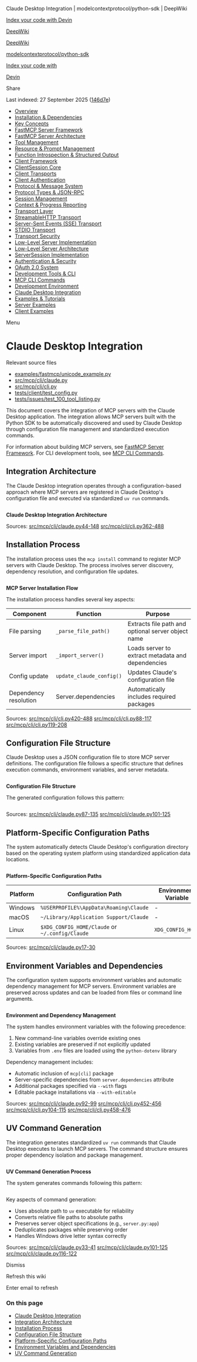 Claude Desktop Integration | modelcontextprotocol/python-sdk | DeepWiki

[Index your code with Devin](private-repo.md)

[DeepWiki](https://deepwiki.com)

[DeepWiki](.md)

[modelcontextprotocol/python-sdk](https://github.com/modelcontextprotocol/python-sdk "Open repository")

[Index your code with](private-repo.md)

[Devin](private-repo.md)

Share

Last indexed: 27 September 2025 ([146d7e](https://github.com/modelcontextprotocol/python-sdk/commits/146d7efb))

- [Overview](modelcontextprotocol/python-sdk/1-overview.md)
- [Installation & Dependencies](modelcontextprotocol/python-sdk/1.1-installation-and-dependencies.md)
- [Key Concepts](modelcontextprotocol/python-sdk/1.2-key-concepts.md)
- [FastMCP Server Framework](modelcontextprotocol/python-sdk/2-fastmcp-server-framework.md)
- [FastMCP Server Architecture](modelcontextprotocol/python-sdk/2.1-fastmcp-server-architecture.md)
- [Tool Management](modelcontextprotocol/python-sdk/2.2-tool-management.md)
- [Resource & Prompt Management](modelcontextprotocol/python-sdk/2.3-resource-and-prompt-management.md)
- [Function Introspection & Structured Output](modelcontextprotocol/python-sdk/2.4-function-introspection-and-structured-output.md)
- [Client Framework](modelcontextprotocol/python-sdk/3-client-framework.md)
- [ClientSession Core](modelcontextprotocol/python-sdk/3.1-clientsession-core.md)
- [Client Transports](modelcontextprotocol/python-sdk/3.2-client-transports.md)
- [Client Authentication](modelcontextprotocol/python-sdk/3.3-client-authentication.md)
- [Protocol & Message System](modelcontextprotocol/python-sdk/4-protocol-and-message-system.md)
- [Protocol Types & JSON-RPC](modelcontextprotocol/python-sdk/4.1-protocol-types-and-json-rpc.md)
- [Session Management](modelcontextprotocol/python-sdk/4.2-session-management.md)
- [Context & Progress Reporting](modelcontextprotocol/python-sdk/4.3-context-and-progress-reporting.md)
- [Transport Layer](modelcontextprotocol/python-sdk/5-transport-layer.md)
- [StreamableHTTP Transport](modelcontextprotocol/python-sdk/5.1-streamablehttp-transport.md)
- [Server-Sent Events (SSE) Transport](modelcontextprotocol/python-sdk/5.2-server-sent-events-\(sse\)-transport.md)
- [STDIO Transport](modelcontextprotocol/python-sdk/5.3-stdio-transport.md)
- [Transport Security](modelcontextprotocol/python-sdk/5.4-transport-security.md)
- [Low-Level Server Implementation](modelcontextprotocol/python-sdk/6-low-level-server-implementation.md)
- [Low-Level Server Architecture](modelcontextprotocol/python-sdk/6.1-low-level-server-architecture.md)
- [ServerSession Implementation](modelcontextprotocol/python-sdk/6.2-serversession-implementation.md)
- [Authentication & Security](modelcontextprotocol/python-sdk/7-authentication-and-security.md)
- [OAuth 2.0 System](modelcontextprotocol/python-sdk/7.1-oauth-2.0-system.md)
- [Development Tools & CLI](modelcontextprotocol/python-sdk/8-development-tools-and-cli.md)
- [MCP CLI Commands](modelcontextprotocol/python-sdk/8.1-mcp-cli-commands.md)
- [Development Environment](modelcontextprotocol/python-sdk/8.2-development-environment.md)
- [Claude Desktop Integration](modelcontextprotocol/python-sdk/8.3-claude-desktop-integration.md)
- [Examples & Tutorials](modelcontextprotocol/python-sdk/9-examples-and-tutorials.md)
- [Server Examples](modelcontextprotocol/python-sdk/9.1-server-examples.md)
- [Client Examples](modelcontextprotocol/python-sdk/9.2-client-examples.md)

Menu

# Claude Desktop Integration

Relevant source files

- [examples/fastmcp/unicode\_example.py](https://github.com/modelcontextprotocol/python-sdk/blob/146d7efb/examples/fastmcp/unicode_example.py)
- [src/mcp/cli/claude.py](https://github.com/modelcontextprotocol/python-sdk/blob/146d7efb/src/mcp/cli/claude.py)
- [src/mcp/cli/cli.py](https://github.com/modelcontextprotocol/python-sdk/blob/146d7efb/src/mcp/cli/cli.py)
- [tests/client/test\_config.py](https://github.com/modelcontextprotocol/python-sdk/blob/146d7efb/tests/client/test_config.py)
- [tests/issues/test\_100\_tool\_listing.py](https://github.com/modelcontextprotocol/python-sdk/blob/146d7efb/tests/issues/test_100_tool_listing.py)

This document covers the integration of MCP servers with the Claude Desktop application. The integration allows MCP servers built with the Python SDK to be automatically discovered and used by Claude Desktop through configuration file management and standardized execution commands.

For information about building MCP servers, see [FastMCP Server Framework](modelcontextprotocol/python-sdk/2-fastmcp-server-framework.md). For CLI development tools, see [MCP CLI Commands](modelcontextprotocol/python-sdk/8.1-mcp-cli-commands.md).

## Integration Architecture

The Claude Desktop integration operates through a configuration-based approach where MCP servers are registered in Claude Desktop's configuration file and executed via standardized `uv run` commands.

```
```

**Claude Desktop Integration Architecture**

Sources: [src/mcp/cli/claude.py44-148](https://github.com/modelcontextprotocol/python-sdk/blob/146d7efb/src/mcp/cli/claude.py#L44-L148) [src/mcp/cli/cli.py362-488](https://github.com/modelcontextprotocol/python-sdk/blob/146d7efb/src/mcp/cli/cli.py#L362-L488)

## Installation Process

The installation process uses the `mcp install` command to register MCP servers with Claude Desktop. The process involves server discovery, dependency resolution, and configuration file updates.

```
```

**MCP Server Installation Flow**

The installation process handles several key aspects:

| Component             | Function                 | Purpose                                            |
| --------------------- | ------------------------ | -------------------------------------------------- |
| File parsing          | `_parse_file_path()`     | Extracts file path and optional server object name |
| Server import         | `_import_server()`       | Loads server to extract metadata and dependencies  |
| Config update         | `update_claude_config()` | Updates Claude's configuration file                |
| Dependency resolution | Server.dependencies      | Automatically includes required packages           |

Sources: [src/mcp/cli/cli.py420-488](https://github.com/modelcontextprotocol/python-sdk/blob/146d7efb/src/mcp/cli/cli.py#L420-L488) [src/mcp/cli/cli.py88-117](https://github.com/modelcontextprotocol/python-sdk/blob/146d7efb/src/mcp/cli/cli.py#L88-L117) [src/mcp/cli/cli.py119-208](https://github.com/modelcontextprotocol/python-sdk/blob/146d7efb/src/mcp/cli/cli.py#L119-L208)

## Configuration File Structure

Claude Desktop uses a JSON configuration file to store MCP server definitions. The configuration file follows a specific structure that defines execution commands, environment variables, and server metadata.

```
```

**Configuration File Structure**

The generated configuration follows this pattern:

```
```

Sources: [src/mcp/cli/claude.py87-135](https://github.com/modelcontextprotocol/python-sdk/blob/146d7efb/src/mcp/cli/claude.py#L87-L135) [src/mcp/cli/claude.py101-125](https://github.com/modelcontextprotocol/python-sdk/blob/146d7efb/src/mcp/cli/claude.py#L101-L125)

## Platform-Specific Configuration Paths

The system automatically detects Claude Desktop's configuration directory based on the operating system platform using standardized application data locations.

```
```

**Platform-Specific Configuration Paths**

| Platform | Configuration Path                              | Environment Variable |
| -------- | ----------------------------------------------- | -------------------- |
| Windows  | `%USERPROFILE%\AppData\Roaming\Claude`          | -                    |
| macOS    | `~/Library/Application Support/Claude`          | -                    |
| Linux    | `$XDG_CONFIG_HOME/Claude` or `~/.config/Claude` | `XDG_CONFIG_HOME`    |

Sources: [src/mcp/cli/claude.py17-30](https://github.com/modelcontextprotocol/python-sdk/blob/146d7efb/src/mcp/cli/claude.py#L17-L30)

## Environment Variables and Dependencies

The configuration system supports environment variables and automatic dependency management for MCP servers. Environment variables are preserved across updates and can be loaded from files or command line arguments.

```
```

**Environment and Dependency Management**

The system handles environment variables with the following precedence:

1. New command-line variables override existing ones
2. Existing variables are preserved if not explicitly updated
3. Variables from `.env` files are loaded using the `python-dotenv` library

Dependency management includes:

- Automatic inclusion of `mcp[cli]` package
- Server-specific dependencies from `server.dependencies` attribute
- Additional packages specified via `--with` flags
- Editable package installations via `--with-editable`

Sources: [src/mcp/cli/claude.py92-99](https://github.com/modelcontextprotocol/python-sdk/blob/146d7efb/src/mcp/cli/claude.py#L92-L99) [src/mcp/cli/cli.py452-456](https://github.com/modelcontextprotocol/python-sdk/blob/146d7efb/src/mcp/cli/cli.py#L452-L456) [src/mcp/cli/cli.py104-115](https://github.com/modelcontextprotocol/python-sdk/blob/146d7efb/src/mcp/cli/cli.py#L104-L115) [src/mcp/cli/cli.py458-476](https://github.com/modelcontextprotocol/python-sdk/blob/146d7efb/src/mcp/cli/cli.py#L458-L476)

## UV Command Generation

The integration generates standardized `uv run` commands that Claude Desktop executes to launch MCP servers. The command structure ensures proper dependency isolation and package management.

```
```

**UV Command Generation Process**

The system generates commands following this pattern:

```
```

Key aspects of command generation:

- Uses absolute path to `uv` executable for reliability
- Converts relative file paths to absolute paths
- Preserves server object specifications (e.g., `server.py:app`)
- Deduplicates packages while preserving order
- Handles Windows drive letter syntax correctly

Sources: [src/mcp/cli/claude.py33-41](https://github.com/modelcontextprotocol/python-sdk/blob/146d7efb/src/mcp/cli/claude.py#L33-L41) [src/mcp/cli/claude.py101-125](https://github.com/modelcontextprotocol/python-sdk/blob/146d7efb/src/mcp/cli/claude.py#L101-L125) [src/mcp/cli/claude.py116-122](https://github.com/modelcontextprotocol/python-sdk/blob/146d7efb/src/mcp/cli/claude.py#L116-L122)

Dismiss

Refresh this wiki

Enter email to refresh

### On this page

- [Claude Desktop Integration](#claude-desktop-integration.md)
- [Integration Architecture](#integration-architecture.md)
- [Installation Process](#installation-process.md)
- [Configuration File Structure](#configuration-file-structure.md)
- [Platform-Specific Configuration Paths](#platform-specific-configuration-paths.md)
- [Environment Variables and Dependencies](#environment-variables-and-dependencies.md)
- [UV Command Generation](#uv-command-generation.md)
